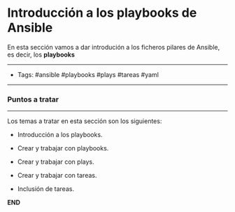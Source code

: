 # Introducción a los playbooks de Ansible

En esta sección vamos a dar introdución a los ficheros pilares de Ansible, es decir, los **playbooks**

-----
- Tags: #ansible #playbooks #plays #tareas #yaml
 -----

### Puntos a tratar
-----

Los temas a tratar en esta sección son los siguientes:

 - Introducción a los playbooks.

 - Crear y trabajar con playbooks.

 - Crear y trabajar con plays.

 - Crear y trabajar con tareas.

 - Inclusión de tareas. 


**END**
